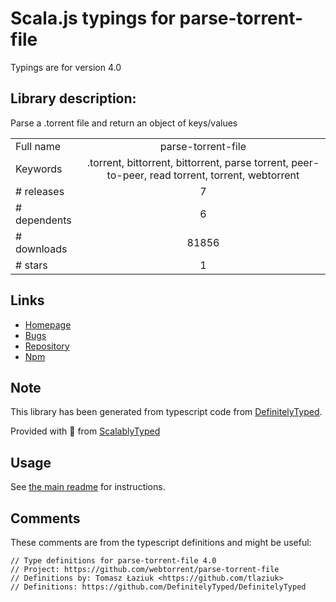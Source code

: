 
# Scala.js typings for parse-torrent-file

Typings are for version 4.0

## Library description:
Parse a .torrent file and return an object of keys/values

|                    |                 |
| ------------------ | :-------------: |
| Full name          | parse-torrent-file |
| Keywords           | .torrent, bittorrent, bittorrent, parse torrent, peer-to-peer, read torrent, torrent, webtorrent |
| # releases         | 7 |
| # dependents       | 6 |
| # downloads        | 81856 |
| # stars            | 1 |

## Links
- [Homepage](https://github.com/webtorrent/parse-torrent-file#readme)
- [Bugs](https://github.com/webtorrent/parse-torrent-file/issues)
- [Repository](https://github.com/webtorrent/parse-torrent-file)
- [Npm](https://www.npmjs.com/package/parse-torrent-file)
    


## Note
This library has been generated from typescript code from [DefinitelyTyped](https://definitelytyped.org).

Provided with :purple_heart: from [ScalablyTyped](https://github.com/oyvindberg/ScalablyTyped)

## Usage
See [the main readme](../../readme.md) for instructions.

## Comments

These comments are from the typescript definitions and might be useful:
```
// Type definitions for parse-torrent-file 4.0
// Project: https://github.com/webtorrent/parse-torrent-file
// Definitions by: Tomasz Łaziuk <https://github.com/tlaziuk>
// Definitions: https://github.com/DefinitelyTyped/DefinitelyTyped

```

